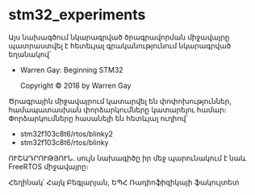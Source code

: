 # stm32_experiments

Այս նախագծում նկարագրված ծրագրավորման միջավայրը պատրաստվել է հետեւյալ գրականությունում նկարագրված եղանակով՝
- Warren Gay: Beginning STM32

  Copyright © 2018 by Warren Gay

Ծրագրային միջավայրում կատարվել են փոփոխություններ, համապատասխան փորձարկումները կատարելու համար։
Փորձարկումները հասանելի են հետևյալ ուղիով՝
- stm32f103c8t6/rtos/blinky2
- stm32f103c8t6/rtos/blinky


ՈՒՇԱԴՐՈՒԹՅՈՒՆ. սույն նախագիծը իր մեջ պարունակում է նաև FreeRTOS միջավայրը։

Հեղինակ՝ Հայկ Բեգլարյան, ԵՊՀ Ռադիոֆիզիկայի ֆակուլտետ
